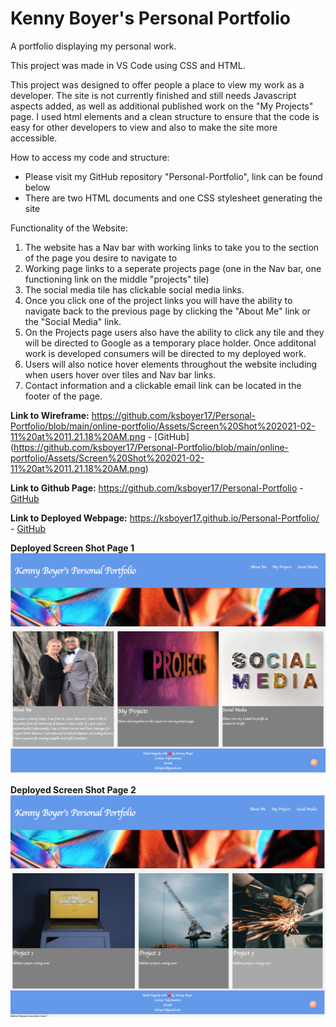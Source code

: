 # Kenny Boyer's Personal Portfolio
A portfolio displaying my personal work. 

This project was made in VS Code using CSS and HTML. 

This project was designed to offer people a place to view my work as a developer. The site is not currently finished and still needs Javascript aspects added, as well as additional published work on the "My Projects" page. I used html elements and a clean structure to ensure that the code is easy for other developers to view and also to make the site more accessible.  

How to access my code and structure:
- Please visit my GitHub repository "Personal-Portfolio", link can be found below
- There are two HTML documents and one CSS stylesheet generating the site

Functionality of the Website:
1. The website has a Nav bar with working links to take you to the section of the page you desire to navigate to
2. Working page links to a seperate projects page (one in the Nav bar, one functioning link on the middle "projects" tile)
3. The social media tile has clickable social media links.
4. Once you click one of the project links you will have the ability to navigate back to the previous page by clicking the "About Me" link or the "Social Media" link.
5. On the Projects page users also have the ability to click any tile and they will be directed to Google as a temporary place holder. Once additonal work is developed consumers will be directed to my deployed work.
6. Users will also notice hover elements throughout the website including when users hover over tiles and Nav bar links.
7. Contact information and a clickable email link can be located in the footer of the page.

**Link to Wireframe:**
https://github.com/ksboyer17/Personal-Portfolio/blob/main/online-portfolio/Assets/Screen%20Shot%202021-02-11%20at%2011.21.18%20AM.png -
[GitHub] (https://github.com/ksboyer17/Personal-Portfolio/blob/main/online-portfolio/Assets/Screen%20Shot%202021-02-11%20at%2011.21.18%20AM.png)

**Link to Github Page:**
https://github.com/ksboyer17/Personal-Portfolio -
[GitHub](https://github.com/ksboyer17/Personal-Portfolio)

**Link to Deployed Webpage:**
https://ksboyer17.github.io/Personal-Portfolio/ -
[GitHub](https://ksboyer17.github.io/Personal-Portfolio/)

**Deployed Screen Shot Page 1**
![Website HTML Page 1](https://github.com/ksboyer17/Personal-Portfolio/blob/main/online-portfolio/Assets/Screen%20Shot%202021-02-11%20at%2012.06.47%20PM.png)

**Deployed Screen Shot Page 2**
![Website HTML Page 2](https://github.com/ksboyer17/Personal-Portfolio/blob/main/online-portfolio/Assets/Screen%20Shot%202021-02-11%20at%2012.07.02%20PM.png)
